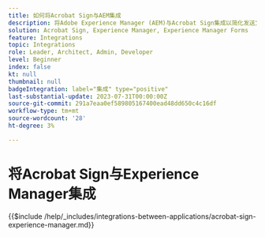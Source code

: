 ```yaml
---
title: 如何将Acrobat Sign与AEM集成
description: 将Adobe Experience Manager (AEM)与Acrobat Sign集成以简化发送文档以供签名。
solution: Acrobat Sign, Experience Manager, Experience Manager Forms
feature: Integrations
topic: Integrations
role: Leader, Architect, Admin, Developer
level: Beginner
index: false
kt: null
thumbnail: null
badgeIntegration: label="集成" type="positive"
last-substantial-update: 2023-07-31T00:00:00Z
source-git-commit: 291a7eaa0ef589805167400ead48dd650c4c16df
workflow-type: tm+mt
source-wordcount: '28'
ht-degree: 3%

---
```



# 将Acrobat Sign与Experience Manager集成

{{$include /help/_includes/integrations-between-applications/acrobat-sign-experience-manager.md}}

